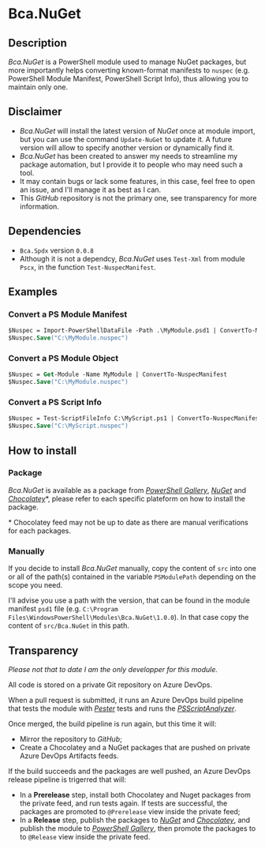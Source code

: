 # Bca.NuGet

## Description

_Bca.NuGet_ is a PowerShell module used to manage NuGet packages, but more importantly helps converting known-format manifests to `nuspec` (e.g. PowerShell Module Manifest, PowerShell Script Info), thus allowing you to maintain only one.

## Disclaimer

- _Bca.NuGet_ will install the latest version of _NuGet_ once at module import, but you can use the command `Update-NuGet` to update it. A future version will allow to specify another version or dynamically find it.
- _Bca.NuGet_ has been created to answer my needs to streamline my package automation, but I provide it to people who may need such a tool.
- It may contain bugs or lack some features, in this case, feel free to open an issue, and I'll manage it as best as I can.
- This _GitHub_ repository is not the primary one, see transparency for more information.

## Dependencies

- `Bca.Spdx` version `0.0.8`
- Although it is not a dependcy, _Bca.NuGet_ uses `Test-Xml` from module `Pscx`, in the function `Test-NuspecManifest`.

## Examples

### Convert a PS Module Manifest

```ps
$Nuspec = Import-PowerShellDataFile -Path .\MyModule.psd1 | ConvertTo-NuspecManifest
$Nuspec.Save("C:\MyModule.nuspec")
```

### Convert a PS Module Object

```ps
$Nuspec = Get-Module -Name MyModule | ConvertTo-NuspecManifest
$Nuspec.Save("C:\MyModule.nuspec")
```

### Convert a PS Script Info

```ps
$Nuspec = Test-ScriptFileInfo C:\MyScript.ps1 | ConvertTo-NuspecManifest
$Nuspec.Save("C:\MyScript.nuspec")
```

## How to install

### Package

_Bca.NuGet_ is available as a package from _[PowerShell Gallery](https://www.powershellgallery.com/)_, _[NuGet](https://www.nuget.org/)_ and _[Chocolatey](https://chocolatey.org/)_*, please refer to each specific plateform on how to install the package.

\* Chocolatey feed may not be up to date as there are manual verifications for each packages.

### Manually

If you decide to install _Bca.NuGet_ manually, copy the content of `src` into one or all of the path(s) contained in the variable `PSModulePath` depending on the scope you need.

I'll advise you use a path with the version, that can be found in the module manifest `psd1` file (e.g. `C:\Program Files\WindowsPowerShell\Modules\Bca.NuGet\1.0.0`). In that case copy the content of `src/Bca.NuGet` in this path.

## Transparency

_Please not that to date I am the only developper for this module._

All code is stored on a private Git repository on Azure DevOps.

When a pull request is submitted, it runs an Azure DevOps build pipeline that tests the module with _[Pester](https://pester.dev/)_ tests and runs the _[PSScriptAnalyzer](https://github.com/PowerShell/PSScriptAnalyzer)_.

Once merged, the build pipeline is run again, but this time it will:
- Mirror the repository to _GitHub_;
- Create a Chocolatey and a NuGet packages that are pushed on private Azure DevOps Artifacts feeds.

If the build succeeds and the packages are well pushed, an Azure DevOps release pipeline is trigerred that will:
- In a **Prerelease** step, install both Chocolatey and Nuget packages from the private feed, and run tests again. If tests are successful, the packages are promoted to `@Prerelease` view inside the private feed;
- In a **Release** step, publish the packages to _[NuGet](https://www.nuget.org/)_ and _[Chocolatey](https://chocolatey.org/)_, and publish the module to _[PowerShell Gallery](https://www.powershellgallery.com/)_, then promote the packages to to `@Release` view inside the private feed.